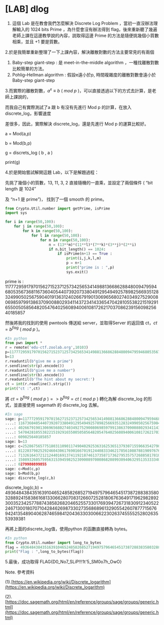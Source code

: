# [LAB] dlog

1. 這個 Lab 是在教會我們怎麼解決 Discrete Log Problem ，當初一直沒辦法理解輸入的 1024 bits Prime ，為什麼會沒有辦法得到 flag，後來重新聽了幾遍老師上課在這邊教學說的內容，説取得這邊 Prime 的方法是隨便挑幾個小質數相乘，並且 +1 要是質數。

2.於是我簡單重新整理了一下上課內容，解決離散對數的方法主要常見的有兩個

1. Baby-step giant-step :  是 meet-in-the-middle algorithm ，一種找離散對數比較簡單的方法。
2. Pohlig–Hellman algorithm : 假設e遠小於p, 時間複雜度的離散對數會遠小於 Baby-step giant-step

3.而實際的離散對數，$a^x ≡ b\ (\ mod\ p\ )$，可以直接透過以下的方式去計算，是老師上課說的，

而我自己有實際測試了a 跟 b 有沒有先進行 Mod p 的計算，在放入 discrete_log，影響速度

差很多，因此，實際解決 discrete_log，還是先進行 Mod p 的運算比較好。 

a = Mod(a,p)

b = Mod(b,p)

g = discrets_log ( b , a )

print(g)

4.於是開始嘗試解開這題 Lab，以下是解題過程：

先挑了幾個小的質數，13, 11, 3, 2 直接隨機的一直乘，並設定了兩個條件 ( “bit length 是 1024”

及 “n+1 是 prime”)， 找到了一個 smooth 的 prime。

```python
from Crypto.Util.number import getPrime, isPrime
import sys

for i in range(50,100):
    for j in range(50,100):
        for k in range(50,100):
            for l in range(50,100):
                for m in range(50,100):
                    n = (13**m)*(11**l)*(7**k)*(3**j)*(2**i)
                    if n.bit_length() == 1024:
                        if isPrime(n+1) == True :
                            print(i,j,k,l,m)
                            p = n+1
                            print("prime is : ",p)
                            sys.exit()
```

prime is : 117772959179701562715237125734256534149881366862884800947959468053567368116736040544073920733804912954949257898256693512832499050256759040191363124026679190130696568027403492752900806985979913863709008802934114372341433654704281055382215192916550050585648205476402560894006108172621703708623915609825640185857

然後將我的找到的使用 pwntools 傳送給 server，並取得Server 的返回值 ct，$ct = b^{flag}\ (\ mod\ p\ )$。

```python
#In python
from pwn import *
r = remote('edu-ctf.zoolab.org',10103)
p=117772959179701562715237125734256534149881366862884800947959468053567368116736040544073920733804912954949257898256693512832499050256759040191363124026679190130696568027403492752900806985979913863709008802934114372341433654704281055382215192916550050585648205476402560894006108172621703708623915609825640185857
b=13
r.readuntil(b"give me a prime")
r.sendline(str(p).encode())
r.readuntil(b"give me a number")
r.sendline(str(b).encode())
r.readuntil(b'The hint about my secret:')
ct = int(r.readline().strip())
print("ct :",ct)
```

將 $ct = b^{flag}\ (\ mod\ p\ ) => b^{flag} = ct\ (\ mod\ p\ )$ 轉化為解 discrete_log 的形式，並直接使用 sagemath 的 discrete_log 去解。

```python
#In sage
sage: p=117772959179701562715237125734256534149881366862884800947959468053567368
....: 11673604054407392073380491295494925789825669351283249905025675904019136312
....: 40266791901306965680274034927529008069859799138637090088029341143723414336
....: 54704281055382215192916550050585648205476402560894006108172621703708623915
....: 609825640185857
sage: b=13
sage: c=252867565775180311090117490402925363162536513793071559663542790100289613
....: 81220379825292460430617690166701912440833346217856108878819097676373434301
....: 71326164372121244016913741192187461373587173627953575726885817810558670504
....: 15089326057595631539459825230900897000868208993094063295135333340571590945
....: 0279980899855
sage: c=Mod(c,p)
sage: b=Mod(b,p)
sage: discrete_log(c,b)
```

discrete_log(c,b) = 49364843843516391046524858268527194975796465451738728838358032889241583861681330662807083126607252818067636491719629828923003523425778874385826820465255733017693947267318309123405222467130018070710428462698733027356868961329055426078777156769424135489040628746598412043633030066223026374555525280263553939381

再將上面的discrete_log值，使用python 的函數直接轉為 bytes。

```python
#In python
from Crypto.Util.number import long_to_bytes
flag = 49364843843516391046524858268527194975796465451738728838358032889241583861681330662807083126607252818067636491719629828923003523425778874385826820465255733017693947267318309123405222467130018070710428462698733027356868961329055426078777156769424135489040628746598412043633030066223026374555525280263553939381
print("Flag : ",long_to_bytes(flag))
```

5.最後，成功取得 FLAG{D0_No7_SLiP!!!1t'5_SM0o7h_OwO}

Note. 參考資料

(1).[https://en.wikipedia.org/wiki/Discrete_logarithm](https://en.wikipedia.org/wiki/Discrete_logarithm)

(2).[https://doc.sagemath.org/html/en/reference/groups/sage/groups/generic.html](https://doc.sagemath.org/html/en/reference/groups/sage/groups/generic.html)
